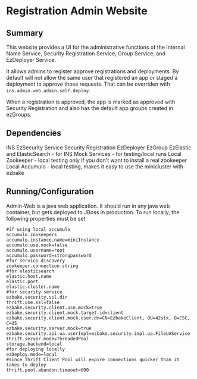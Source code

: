 Registration Admin Website
===

Summary
---
This website provides a UI for the administrative functions of the Internal Name Service, Security Registration Service, Group Service, and EzDeployer Service.

It allows admins to register approve registrations and deployments.  By default will not allow the same user that registered an app or staged a deployment to approve those requests.  That can be overriden with `ins.admin.web.admin.self.deploy`.

When a registration is approved, the app is marked as approved with Security Registration and also has the default app groups created in ezGroups.

Dependencies 
---
INS
EzSecurity Service
Security Registration
EzDeployer
EzGroup
EzElastic and ElasticSearch - for INS
Mock Services - for testing/local runs
Local Zookeeper - local testing only if you don't want to install a real zookeeper
Local Accumulo - local testing, makes it easy to use the minicluster with ezbake


Running/Configuration
---
Admin-Web is a java web application.  It should run in any java web container, but gets deployed to JBoss in production.
To run locally, the following properties must be set
```
#if using local accumulo
accumulo.zookeepers
accumulo.instance.name=miniInstance
accumulo.use.mock=false
accumulo.username=root
accumulo.password=strongpassword
#for service discovery
zookeeper.connection.string
#for elasticsearch
elastic.host.name
elastic.port
elastic.cluster.name
#for security service 
ezbake.security.ssl.dir
thrift.use.ssl=false
ezbake.security.client.use.mock=true
ezbake.security.client.mock.target.id=client
ezbake.security.client.mock.user.dn=CN=EzbakeClient, OU=42six, O=CSC, C=US
ezbake.security.server.mock=true
ezbake.security.api.ua.userImpl=ezbake.security.impl.ua.FileUAService
thrift.server.mode=ThreadedPool
storage.backend=local
#for deploying locally
ezDeploy.mode=local
#since Thrift Client Pool will expire connections quicker than it takes to deploy
thrift.pool.abandon.timeout=600
```